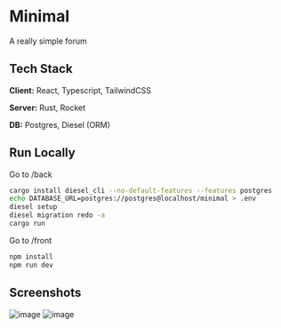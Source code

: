 # Minimal

A really simple forum

## Tech Stack

**Client:** React, Typescript, TailwindCSS

**Server:** Rust, Rocket

**DB:** Postgres, Diesel (ORM)

## Run Locally

Go to /back

```bash
cargo install diesel_cli --no-default-features --features postgres
echo DATABASE_URL=postgres://postgres@localhost/minimal > .env
diesel setup
diesel migration redo -a
cargo run
```

Go to /front

```bash
npm install
npm run dev
```

## Screenshots

![image](https://github.com/abgblanc0/minimal/assets/99885502/bb6c48b9-f046-4312-8d83-cf4d9d1f6716)
![image](https://github.com/abgblanc0/minimal/assets/99885502/10d6126b-6658-454e-8d01-a7d299742eb1)
